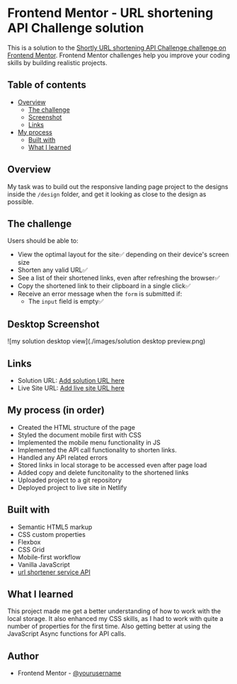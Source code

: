 # Frontend Mentor - URL shortening API Challenge solution

This is a solution to the [Shortly URL shortening API Challenge challenge on Frontend Mentor](https://www.frontendmentor.io/challenges/url-shortening-api-landing-page-2ce3ob-G). Frontend Mentor challenges help you improve your coding skills by building realistic projects. 

## Table of contents

- [Overview](#overview)
  - [The challenge](#the-challenge)
  - [Screenshot](#screenshot)
  - [Links](#links)
- [My process](#my-process)
  - [Built with](#built-with)
  - [What I learned](#what-i-learned)


## Overview

My task was to build out the responsive landing page project to the designs inside the `/design` folder, and get it looking as close to the design as possible.


## The challenge

Users should be able to:

- View the optimal layout for the site✅ depending on their device's screen size
- Shorten any valid URL✅
- See a list of their shortened links, even after refreshing the browser✅
- Copy the shortened link to their clipboard in a single click✅
- Receive an error message when the `form` is submitted if:
  - The `input` field is empty✅

## Desktop Screenshot

![my solution desktop view](./images/solution desktop preview.png)


## Links

- Solution URL: [Add solution URL here](https://github.com/Sarah-okolo/url-shortener-app)
- Live Site URL: [Add live site URL here](https://shorten-long-urls.netlify.app/)

## My process (in order)

- Created the HTML structure of the page
- Styled the document mobile first with CSS
- Implemented the mobile menu functionality in JS
- Implemented the API call functionality to shorten links.
- Handled any API related errors
- Stored links in local storage to be accessed even after page load
- Added copy and delete funcitonality to the shortened links
- Uploaded project to a git repository
- Deployed project to live site in Netlify

## Built with

- Semantic HTML5 markup
- CSS custom properties
- Flexbox
- CSS Grid
- Mobile-first workflow
- Vanilla JavaScript 
- [url shortener service API](https://url-shortener-service.p.rapidapi.com)

## What I learned

This project made me get a better understanding of how to work with the local storage. It also enhanced my CSS skills, as I had to work with quite a number of properties for the first time. Also getting better at using the JavaScript Async functions for API calls.

## Author
- Frontend Mentor - [@yourusername](https://www.frontendmentor.io/profile/Sarah-okolo)